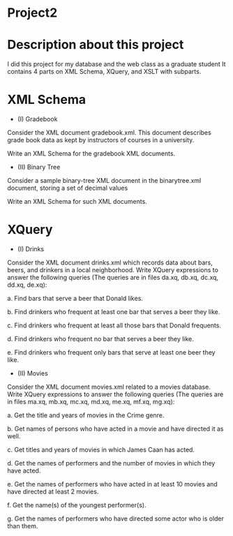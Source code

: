 # Project2 

# Description about this project 
I did this project for my database and the web class as a graduate student 
It contains 4 parts on XML Schema, XQuery, and XSLT with subparts.
# XML Schema
  * (I) Gradebook

  Consider the XML document gradebook.xml. This document describes grade book data as kept by instructors of courses in a university.

  Write an XML Schema for the gradebook XML documents.

  * (II) Binary Tree

 Consider a sample binary-tree XML document in the binarytree.xml document, storing a set of decimal values

 Write an XML Schema for such XML documents.

# XQuery
  * (I) Drinks
  
Consider the XML document drinks.xml which records data about bars, beers, and drinkers in a local neighborhood. Write XQuery expressions to answer the following queries (The queries are in files da.xq, db.xq, dc.xq, dd.xq, de.xq):

a. Find bars that serve a beer that Donald likes.

b. Find drinkers who frequent at least one bar that serves a beer they like.

c. Find drinkers who frequent at least all those bars that Donald frequents.

d. Find drinkers who frequent no bar that serves a beer they like.

e. Find drinkers who frequent only bars that serve at least one beer they like.

* (II) Movies

Consider the XML document movies.xml related to a movies database. Write XQuery expressions to answer the following queries (The queries are in files ma.xq, mb.xq, mc.xq, md.xq, me.xq, mf.xq, mg.xq):

a. Get the title and years of movies in the Crime genre.

b. Get names of persons who have acted in a movie and have directed it as well.

c. Get titles and years of movies in which James Caan has acted.

d. Get the names of performers and the number of movies in which they have acted.

e. Get the names of performers who have acted in at least 10 movies and have directed at least 2 movies.

f. Get the name(s) of the youngest performer(s).

g. Get the names of performers who have directed some actor who is older than them.
